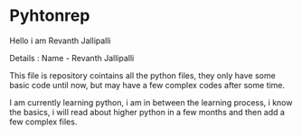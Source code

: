 # Pyhtonrep

Hello i am Revanth Jallipalli

Details :
    Name - Revanth Jallipalli

This file is repository cointains all the python files, they only have some basic code until now, but may have a few complex codes after some time. 

I am currently learning python, i am in between the learning process, i know the basics, i will read about higher python in a few months and then add a few complex files.



